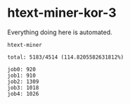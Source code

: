 # htext-miner-kor-3

Everything doing here is automated.

```
htext-miner

total: 5183/4514 (114.8205582631812%)

job0: 920
job1: 910
job2: 1309
job3: 1018
job4: 1026
```